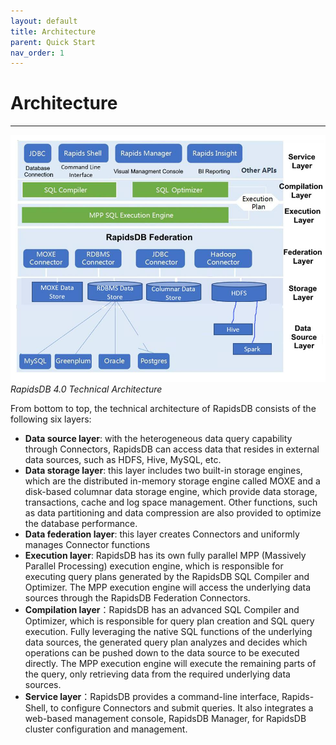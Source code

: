 ```yaml
---
layout: default
title: Architecture
parent: Quick Start
nav_order: 1
---
```


# Architecture

---

![RapidsDB 4.0 Technical Architecture](./architecture.jpg)
*RapidsDB 4.0 Technical Architecture*

From bottom to top, the technical architecture of RapidsDB consists of the following six layers:  

* **Data source layer**: with the heterogeneous data query capability through Connectors, RapidsDB can access data that resides in external data sources, such as HDFS, Hive, MySQL, etc.
* **Data storage layer**: this layer includes two built-in storage engines, which are the distributed in-memory storage engine called MOXE and a disk-based columnar data storage engine, which provide data storage, transactions, cache and log space management.  Other functions, such as data partitioning and data compression are also provided to optimize the database performance.
* **Data federation layer**: this layer creates Connectors and uniformly manages Connector functions
* **Execution layer**: RapidsDB has its own fully parallel MPP (Massively Parallel Processing) execution engine, which is responsible for executing query plans generated by the RapidsDB SQL Compiler and Optimizer. The MPP execution engine will access the underlying data sources through the RapidsDB Federation Connectors.
* **Compilation layer**：RapidsDB has an advanced SQL Compiler and Optimizer, which is responsible for query plan creation and SQL query execution. Fully leveraging the native SQL functions of the underlying data sources, the generated query plan analyzes and decides which operations can be pushed down to the data source to be executed directly. The MPP execution engine will execute the remaining parts of the query, only retrieving data from the required underlying data sources.
* **Service layer**：RapidsDB provides a command-line interface, Rapids-Shell, to configure Connectors and submit queries. It also integrates a web-based management console, RapidsDB Manager, for RapidsDB cluster configuration and management.
